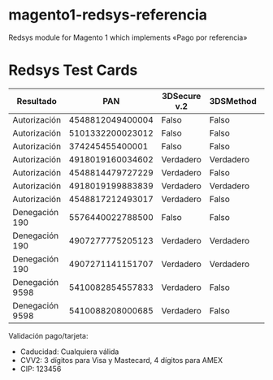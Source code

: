 # magento1-redsys-referencia
Redsys module for Magento 1 which implements «Pago por referencia»


# Redsys Test Cards

| Resultado  | PAN | 3DSecure v.2 | 3DSMethod | Tipo de autorización |
| ------------- | ------------- | ------------- | ------------- | ------------- |
| Autorización | 4548812049400004 | Falso | Falso | CIP |
| Autorización | 5101332200023012 | Falso | Falso | Falso |
| Autorización | 374245455400001 | Falso | Falso | Falso |
| Autorización | 4918019160034602 | Verdadero | Verdadero | Frictionless |
| Autorización | 4548814479727229 | Verdadero | Falso | Frictionless |
| Autorización | 4918019199883839 | Verdadero | Verdadero | Challenge |
| Autorización | 4548817212493017 | Verdadero | Falso | Challenge |
| Denegación 190 | 5576440022788500 | Falso | Falso | CIP |
| Denegación 190 | 4907277775205123 | Verdadero | Verdadero | Frictionless |
| Denegación 190 | 4907271141151707 | Verdadero | Verdadero | Challenge |
| Denegación 9598 | 5410082854557833 | Verdadero | Falso | 
| Denegación 9598 | 5410088208000685 | Verdadero | Falso | 
 
Validación pago/tarjeta: 

* Caducidad: Cualquiera válida
* CVV2: 3 dígitos para Visa y Mastecard, 4 dígitos para AMEX
* CIP: 123456
